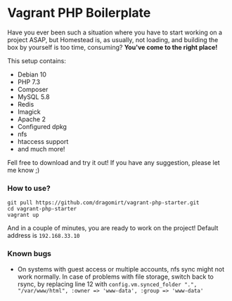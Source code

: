# Vagrant PHP Boilerplate
Have you ever been such a situation where you have to start working on a project ASAP, but Homestead is, as usually, not loading, and building the box by yourself is too time, consuming? **You've come to the right place!**

This setup contains:
- Debian 10
- PHP 7.3
- Composer
- MySQL 5.8
- Redis
- Imagick
- Apache 2
- Configured dpkg
- nfs
- htaccess support
- and much more!

Fell free to download and try it out!
If you have any suggestion, please let me know ;)

### How to use?

```
git pull https://github.com/dragomirt/vagrant-php-starter.git
cd vagrant-php-starter
vagrant up
```

And in a couple of minutes, you are ready to work on the project!
Default address is `192.168.33.10`

### Known bugs
- On systems with guest access or multiple accounts, nfs sync might not work normally. In case of problems with file storage, switch back to rsync, by replacing line 12 with
`config.vm.synced_folder ".", "/var/www/html", :owner => 'www-data', :group => 'www-data'`

